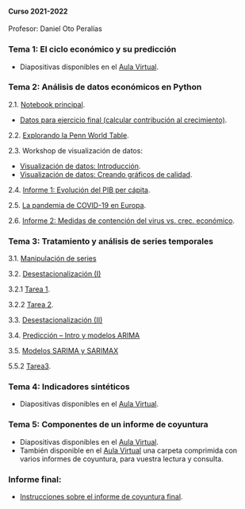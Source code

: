 #### Curso 2021-2022

Profesor: Daniel Oto Peralías

### Tema 1: El ciclo económico y su predicción

* Diapositivas disponibles en el [Aula Virtual](https://campusvirtual.upo.es/).

### Tema 2: Análisis de datos económicos en Python

2.1. [Notebook principal](https://github.com/otoperalias/Coyuntura/blob/main/clases/Tema2_I.ipynb).
* [Datos para ejercicio final (calcular contribución al crecimiento)](https://github.com/otoperalias/Coyuntura/blob/main/clases/datos/tabcntr.xlsx).

2.2. [Explorando la Penn World Table](https://github.com/otoperalias/Coyuntura/blob/main/clases/Tema2_ExplorandoPWT.ipynb).

2.3. Workshop de visualización de datos:
* [Visualización de datos: Introducción](https://otoperalias.github.io/Coyuntura/clases/Tema2_Visualizacion1).
* [Visualización de datos: Creando gráficos de calidad](https://github.com/otoperalias/Coyuntura/blob/main/clases/Tema2_Visualizacion.ipynb).

2.4. [Informe 1: Evolución del PIB per cápita](https://otoperalias.github.io/Coyuntura/clases/Tema2_Informe1).

2.5. [La pandemia de COVID-19 en Europa](https://github.com/otoperalias/Coyuntura/blob/main/clases/Tema2_Pandemia_COVID19_Europa.ipynb).

2.6. [Informe 2: Medidas de contención del virus vs. crec. económico](https://otoperalias.github.io/Coyuntura/clases/Tema2_Informe2).

### Tema 3: Tratamiento y análisis de series temporales

3.1. [Manipulación de series](https://github.com/otoperalias/Coyuntura/blob/main/clases/Tema3_I.ipynb)

3.2. [Desestacionalización (I)](https://github.com/otoperalias/Coyuntura/blob/main/clases/Tema3_II.ipynb)

3.2.1 [Tarea 1](https://otoperalias.github.io/Coyuntura/clases/Tema3_Tarea1).
  
3.2.2 [Tarea 2](https://otoperalias.github.io/Coyuntura/clases/Tema3_Tarea2).

3.3. [Desestacionalización (II)](https://github.com/otoperalias/Coyuntura/blob/main/clases/Tema3_III.ipynb)

3.4. [Predicción – Intro y modelos ARIMA](https://github.com/otoperalias/Coyuntura/blob/main/clases/Tema3_IV.ipynb)

3.5. [Modelos SARIMA y SARIMAX](https://github.com/otoperalias/Coyuntura/blob/main/clases/Tema3_V.ipynb)

5.5.2 [Tarea3](https://otoperalias.github.io/Coyuntura/clases/Tema3_Tarea3.pdf).

### Tema 4: Indicadores sintéticos

* Diapositivas disponibles en el [Aula Virtual](https://campusvirtual.upo.es/).

### Tema 5: Componentes de un informe de coyuntura

* Diapositivas disponibles en el [Aula Virtual](https://campusvirtual.upo.es/).
* También disponible en el [Aula Virtual](https://campusvirtual.upo.es/) una carpeta comprimida con varios informes de coyuntura, para vuestra lectura y consulta.

### Informe final:
* [Instrucciones sobre el informe de coyuntura final](https://otoperalias.github.io/Coyuntura/clases/informe_final).
